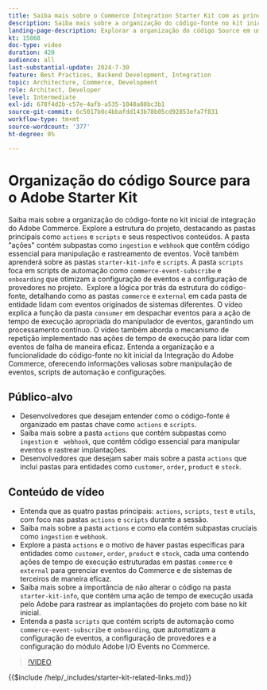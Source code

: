```yaml
---
title: Saiba mais sobre o Commerce Integration Starter Kit com as principais pastas e scripts de automação explicados
description: Saiba mais sobre a organização do código-fonte no kit inicial de integração do Commerce. ​
landing-page-description: Explorar a organização do código Source em um kit inicial de integração do Commerce
kt: 15868
doc-type: video
duration: 420
audience: all
last-substantial-update: 2024-7-30
feature: Best Practices, Backend Development, Integration
topic: Architecture, Commerce, Development
role: Architect, Developer
level: Intermediate
exl-id: 678f4d2b-c57e-4afb-a535-1048a88bc3b1
source-git-commit: 6c5017b0c4bbafdd143b78b05cd92853efa7f831
workflow-type: tm+mt
source-wordcount: '377'
ht-degree: 0%

---
```


# Organização do código Source para o Adobe Starter Kit

Saiba mais sobre a organização do código-fonte no kit inicial de integração do Adobe Commerce.&#x200B; Explore a estrutura do projeto, destacando as pastas principais como `actions` e `scripts` e seus respectivos conteúdos.&#x200B; A pasta &quot;ações&quot; contém subpastas como `ingestion` e `webhook` que contêm código essencial para manipulação e rastreamento de eventos. Você também aprenderá sobre as pastas `starter-kit-info` e `scripts`. A pasta `scripts` foca em scripts de automação como `commerce-event-subscribe` e `onboarding` que otimizam a configuração de eventos e a configuração de provedores no projeto.
&#x200B;
Explore a lógica por trás da estrutura do código-fonte, detalhando como as pastas `commerce` e `external` em cada pasta de entidade lidam com eventos originados de sistemas diferentes. O vídeo explica a função da pasta `consumer` em despachar eventos para a ação de tempo de execução apropriada do manipulador de eventos, garantindo um processamento contínuo. O vídeo também aborda o mecanismo de repetição implementado nas ações de tempo de execução para lidar com eventos de falha de maneira eficaz. &#x200B;Entenda a organização e a funcionalidade do código-fonte no kit inicial da Integração do Adobe Commerce, oferecendo informações valiosas sobre manipulação de eventos, scripts de automação e configurações.

## Público-alvo

* Desenvolvedores que desejam entender como o código-fonte é organizado em pastas chave como `actions` e `scripts`.
* Saiba mais sobre a pasta `actions` que contém subpastas como `ingestion` e ` webhook`, que contêm código essencial para manipular eventos e rastrear implantações.
* Desenvolvedores que desejam saber mais sobre a pasta `actions` que inclui pastas para entidades como `customer`, `order`, `product` e `stock`.

## Conteúdo de vídeo

* Entenda que as quatro pastas principais: `actions`, `scripts`, `test` e `utils`, com foco nas pastas `actions` e `scripts` durante a sessão. &#x200B;
* Saiba mais sobre a pasta `actions` e como ela contém subpastas cruciais como `ingestion` e `webhook`.
* Explore a pasta `actions` e o motivo de haver pastas específicas para entidades como `customer`, `order`, `product` e `stock`, cada uma contendo ações de tempo de execução estruturadas em pastas `commerce` e `external` para gerenciar eventos do Commerce e de sistemas de terceiros de maneira eficaz. &#x200B;
* Saiba mais sobre a importância de não alterar o código na pasta `starter-kit-info`, que contém uma ação de tempo de execução usada pelo Adobe para rastrear as implantações do projeto com base no kit inicial. &#x200B;
* Entenda a pasta `scripts` que contém scripts de automação como `commerce-event-subscribe` e `onboarding`, que automatizam a configuração de eventos, a configuração de provedores e a configuração do módulo Adobe I/O Events no Commerce. &#x200B;

>[!VIDEO](https://video.tv.adobe.com/v/3431691?learn=on)

{{$include /help/_includes/starter-kit-related-links.md}}

